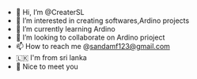 - 👋 Hi, I’m @CreaterSL
- 👀 I’m interested in creating softwares,Ardino projects
- 🌱 I’m currently learning Ardino
- 💞️ I’m looking to collaborate on Ardino prioject 
- 📫 How to reach me @sandamf123@gmail.com
- 🇱🇰 I'm from sri lanka
- 🤝 Nice to meet you
  
<!---
CreaterSL/CreaterSL is a ✨ special ✨ repository because its `README.md` (this file) appears on your GitHub profile.
You can click the Preview link to take a look at your changes.
--->
